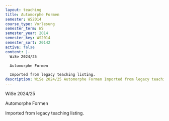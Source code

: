 ```yaml
---
layout: teaching
title: Automorphe Formen
semester: WS2014
course_type: Vorlesung
semester_term: WS
semester_year: 2014
semester_key: WS2014
semester_sort: 20142
active: false
content: |-
  WiSe 2024/25

  Automorphe Formen

  Imported from legacy teaching listing.
description: WiSe 2024/25 Automorphe Formen Imported from legacy teaching listing.
---
```

WiSe 2024/25

Automorphe Formen

Imported from legacy teaching listing.

